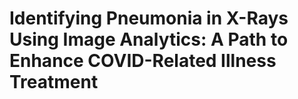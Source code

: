 # Identifying Pneumonia in X-Rays Using Image Analytics: A Path to Enhance COVID-Related Illness Treatment
